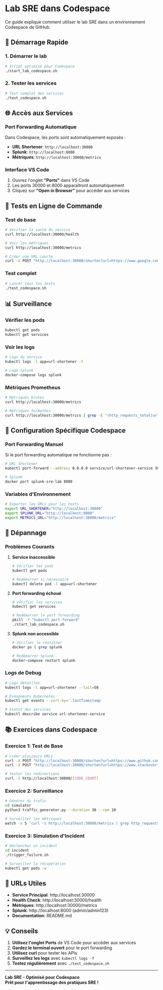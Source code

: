 # Lab SRE dans Codespace

Ce guide explique comment utiliser le lab SRE dans un environnement Codespace de GitHub.

## 🚀 Démarrage Rapide

### 1. Démarrer le lab
```bash
# Script optimisé pour Codespace
./start_lab_codespace.sh
```

### 2. Tester les services
```bash
# Test complet des services
./test_codespace.sh
```

## 🌐 Accès aux Services

### Port Forwarding Automatique
Dans Codespace, les ports sont automatiquement exposés :

- **URL Shortener**: `http://localhost:30000`
- **Splunk**: `http://localhost:8000`
- **Métriques**: `http://localhost:30000/metrics`

### Interface VS Code
1. Ouvrez l'onglet **"Ports"** dans VS Code
2. Les ports 30000 et 8000 apparaîtront automatiquement
3. Cliquez sur **"Open in Browser"** pour accéder aux services

## 🧪 Tests en Ligne de Commande

### Test de base
```bash
# Vérifier la santé du service
curl http://localhost:30000/health

# Voir les métriques
curl http://localhost:30000/metrics

# Créer une URL courte
curl -X POST "http://localhost:30000/shorten?url=https://www.google.com"
```

### Test complet
```bash
# Lancer tous les tests
./test_codespace.sh
```

## 📊 Surveillance

### Vérifier les pods
```bash
kubectl get pods
kubectl get services
```

### Voir les logs
```bash
# Logs du service
kubectl logs -l app=url-shortener -f

# Logs Splunk
docker-compose logs splunk
```

### Métriques Prometheus
```bash
# Métriques brutes
curl http://localhost:30000/metrics

# Métriques formatées
curl http://localhost:30000/metrics | grep -E "(http_requests_total|urls_created_total)"
```

## 🔧 Configuration Spécifique Codespace

### Port Forwarding Manuel
Si le port forwarding automatique ne fonctionne pas :

```bash
# URL Shortener
kubectl port-forward --address 0.0.0.0 service/url-shortener-service 30000:80 &

# Splunk
docker port splunk-sre-lab 8000
```

### Variables d'Environnement
```bash
# Exporter les URLs pour les tests
export URL_SHORTENER="http://localhost:30000"
export SPLUNK_URL="http://localhost:8000"
export METRICS_URL="http://localhost:30000/metrics"
```

## 🚨 Dépannage

### Problèmes Courants

1. **Service inaccessible**
   ```bash
   # Vérifier les pods
   kubectl get pods
   
   # Redémarrer si nécessaire
   kubectl delete pod -l app=url-shortener
   ```

2. **Port forwarding échoué**
   ```bash
   # Vérifier les services
   kubectl get services
   
   # Redémarrer le port forwarding
   pkill -f "kubectl port-forward"
   ./start_lab_codespace.sh
   ```

3. **Splunk non accessible**
   ```bash
   # Vérifier le container
   docker ps | grep splunk
   
   # Redémarrer Splunk
   docker-compose restart splunk
   ```

### Logs de Debug
```bash
# Logs détaillés
kubectl logs -l app=url-shortener --tail=50

# Événements Kubernetes
kubectl get events --sort-by='.lastTimestamp'

# Statut des services
kubectl describe service url-shortener-service
```

## 📚 Exercices dans Codespace

### Exercice 1: Test de Base
```bash
# Créer plusieurs URLs
curl -X POST "http://localhost:30000/shorten?url=https://www.github.com"
curl -X POST "http://localhost:30000/shorten?url=https://www.stackoverflow.com"

# Tester les redirections
curl -I http://localhost:30000/[CODE_COURT]
```

### Exercice 2: Surveillance
```bash
# Générer du trafic
cd simulator
python3 traffic_generator.py --duration 30 --rpm 10

# Surveiller les métriques
watch -n 5 'curl -s http://localhost:30000/metrics | grep http_requests_total'
```

### Exercice 3: Simulation d'Incident
```bash
# Déclencher un incident
cd incident
./trigger_failure.sh

# Surveiller la récupération
kubectl get pods -w
```

## 🔗 URLs Utiles

- **Service Principal**: http://localhost:30000
- **Health Check**: http://localhost:30000/health
- **Métriques**: http://localhost:30000/metrics
- **Splunk**: http://localhost:8000 (admin/admin123)
- **Documentation**: README.md

## 💡 Conseils

1. **Utilisez l'onglet Ports** de VS Code pour accéder aux services
2. **Gardez le terminal ouvert** pour le port forwarding
3. **Utilisez curl** pour tester les APIs
4. **Surveillez les logs** avec `kubectl logs -f`
5. **Testez régulièrement** avec `./test_codespace.sh`

---

**Lab SRE - Optimisé pour Codespace**  
**Prêt pour l'apprentissage des pratiques SRE !**
